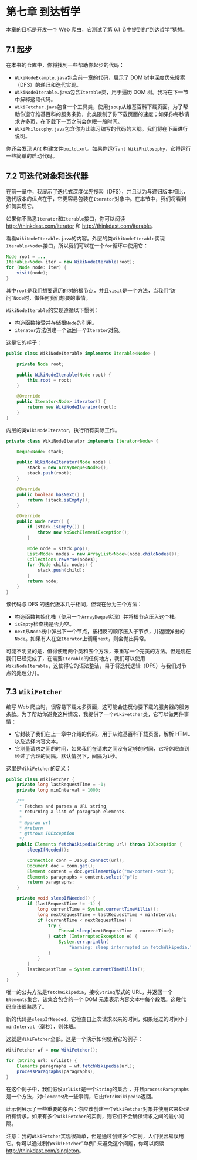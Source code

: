 # 第七章 到达哲学

本章的目标是开发一个 Web 爬虫，它测试了第 6.1 节中提到的“到达哲学”猜想。

## 7.1 起步

在本书的仓库中，你将找到一些帮助你起步的代码：

+   `WikiNodeExample.java`包含前一章的代码，展示了 DOM 树中深度优先搜索（DFS）的递归和迭代实现。
+   `WikiNodeIterable.java`包含`Iterable`类，用于遍历 DOM 树。我将在下一节中解释这段代码。
+   `WikiFetcher.java`包含一个工具类，使用`jsoup`从维基百科下载页面。为了帮助你遵守维基百科的服务条款，此类限制了你下载页面的速度；如果你每秒请求许多页，在下载下一页之前会休眠一段时间。
+   `WikiPhilosophy.java`包含你为此练习编写的代码的大纲。我们将在下面进行说明。

你还会发现 Ant 构建文件`build.xml`。如果你运行`ant WikiPhilosophy`，它将运行一些简单的启动代码。

## 7.2 可迭代对象和迭代器

在前一章中，我展示了迭代式深度优先搜索（DFS），并且认为与递归版本相比，迭代版本的优点在于，它更容易包装在`Iterator`对象中。在本节中，我们将看到如何实现它。

如果你不熟悉`Iterator`和`Iterable`接口，你可以阅读 <http://thinkdast.com/iterator> 和 <http://thinkdast.com/iterable>。

看看`WikiNodeIterable.java`的内容。外层的类`WikiNodeIterable`实现`Iterable<Node>`接口，所以我们可以在一个`for`循环中使用它：

```java
Node root = ...
Iterable<Node> iter = new WikiNodeIterable(root);
for (Node node: iter) {
    visit(node);
}
```

其中`root`是我们想要遍历的树的根节点，并且`visit`是一个方法，当我们“访问”`Node`时，做任何我们想要的事情。

`WikiNodeIterable`的实现遵循以下惯例：

+   构造函数接受并存储根`Node`的引用。
+   `iterator`方法创建一个返回一个`Iterator`对象。

这是它的样子：

```java
public class WikiNodeIterable implements Iterable<Node> {

    private Node root;

    public WikiNodeIterable(Node root) {
        this.root = root;
    }

    @Override
    public Iterator<Node> iterator() {
        return new WikiNodeIterator(root);
    }
}
```

内层的类`WikiNodeIterator`，执行所有实际工作。

```java
private class WikiNodeIterator implements Iterator<Node> {

    Deque<Node> stack;

    public WikiNodeIterator(Node node) {
        stack = new ArrayDeque<Node>();
        stack.push(root);
    }

    @Override
    public boolean hasNext() {
        return !stack.isEmpty();
    }

    @Override
    public Node next() {
        if (stack.isEmpty()) {
            throw new NoSuchElementException();
        }

        Node node = stack.pop();
        List<Node> nodes = new ArrayList<Node>(node.childNodes());
        Collections.reverse(nodes);
        for (Node child: nodes) {
            stack.push(child);
        }
        return node;
    }
}
```

该代码与 DFS 的迭代版本几乎相同，但现在分为三个方法：

+   构造函数初始化栈（使用一个`ArrayDeque`实现）并将根节点压入这个栈。
+   `isEmpty`检查栈是否为空。
+   `next`从`Node`栈中弹出下一个节点，按相反的顺序压入子节点，并返回弹出的`Node`。如果有人在空`Iterator`上调用`next`，则会抛出异常。

可能不明显的是，值得使用两个类和五个方法，来重写一个完美的方法。但是现在我们已经完成了，在需要`Iterable`的任何地方，我们可以使用`WikiNodeIterable`，这使得它的语法整洁，易于将迭代逻辑（DFS）与我们对节点的处理分开。

## 7.3 `WikiFetcher`

编写 Web 爬虫时，很容易下载太多页面，这可能会违反你要下载的服务器的服务条款。为了帮助你避免这种情况，我提供了一个`WikiFetcher`类，它可以做两件事情：

+   它封装了我们在上一章中介绍的代码，用于从维基百科下载页面，解析 HTML 以及选择内容文本。
+   它测量请求之间的时间，如果我们在请求之间没有足够的时间，它将休眠直到经过了合理的间隔。默认情况下，间隔为`1`秒。

这里是`WikiFetcher`的定义：

```java
public class WikiFetcher {
    private long lastRequestTime = -1;
    private long minInterval = 1000;

    /**
     * Fetches and parses a URL string, 
     * returning a list of paragraph elements.
     *
     * @param url
     * @return
     * @throws IOException
     */
    public Elements fetchWikipedia(String url) throws IOException {
        sleepIfNeeded();

        Connection conn = Jsoup.connect(url);
        Document doc = conn.get();
        Element content = doc.getElementById("mw-content-text");
        Elements paragraphs = content.select("p");
        return paragraphs;
    }

    private void sleepIfNeeded() {
        if (lastRequestTime != -1) {
            long currentTime = System.currentTimeMillis();
            long nextRequestTime = lastRequestTime + minInterval;
            if (currentTime < nextRequestTime) {
                try {
                    Thread.sleep(nextRequestTime - currentTime);
                } catch (InterruptedException e) {
                    System.err.println(
                        "Warning: sleep interrupted in fetchWikipedia.");
                }
            }
        }
        lastRequestTime = System.currentTimeMillis();
    }
}
```

唯一的公共方法是`fetchWikipedia`，接收`String`形式的 URL，并返回一个`Elements`集合，该集合包含的一个 DOM 元素表示内容文本中每个段落。这段代码应该很熟悉了。

新的代码是`sleepIfNeeded`，它检查自上次请求以来的时间，如果经过的时间小于`minInterval`（毫秒），则休眠。

这就是`WikiFetcher`全部。这是一个演示如何使用它的例子：

```java
WikiFetcher wf = new WikiFetcher();

for (String url: urlList) {
    Elements paragraphs = wf.fetchWikipedia(url);
    processParagraphs(paragraphs);
}
```

在这个例子中，我们假设`urlList`是一个`String`的集合 ，并且`processParagraphs`是一个方法，对`Elements`做一些事情，它由`fetchWikipedia`返回。

此示例展示了一些重要的东西：你应该创建一个`WikiFetcher`对象并使用它来处理所有请求。如果有多个`WikiFetcher`的实例，则它们不会确保请求之间的最小间隔。

注意：我的`WikiFetcher`实现很简单，但是通过创建多个实例，人们很容易误用它。你可以通过制作`WikiFetcher`“单例” 来避免这个问题，你可以阅读 <http://thinkdast.com/singleton>。

